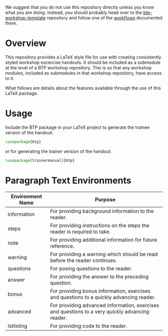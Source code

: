 We suggest that you do not use this repository directly unless you know what you are doing. Instead, you should 
probably head over to the [btp-workshop-template](https://github.com/BPA-CSIRO-Workshops/btp-workshop-template)
repository and follow one of the
[workflows](https://github.com/BPA-CSIRO-Workshops/btp-workshop-template#general-workflows) documented there.

Overview
========

This repository provides a LaTeX style file for use with creating consistently styled workshop excercise handouts. It
should be included as a submodule at the level of a BTP workshop repository. This is so that any workshop modules,
included as submodules in that workshop repository, have access to it.

What follows are details about the features available through the use of this LaTeX package.

Usage
=====

Include the BTP package in your LaTeX project to generate the trainee version of the handout:

```latex
\usepackage{btp}
```

or for generating the trainer version of the handout:

```latex
\usepackage[trainermanual]{btp}
```

Paragraph Text Environments
===========================

| Environment Name | Purpose |
| ---------------- | ----- |
| information      | For providing background information to the reader. |
| steps            | For providing instructions on the steps the reader is required to take. |
| note             | For providing additional information for future reference. |
| warning          | For providing a warning which should be read before the reader continues. |
| questions        | For posing questions to the reader. |
| answer           | For providing the answer to the preceding question. |
| bonus            | For providing bonus information, exercises and questions to a quickly advancing reader. |
| advanced         | For providing advanced information, exercises and questions to a very quickly advancing reader. |
| lstlisting       | For providing code to the reader. |
